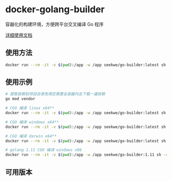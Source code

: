 # docker-golang-builder

容器化的构建环境，方便跨平台交叉编译 Go 程序

[详细使用文档](https://docs.73zls.com/zls-go/#/5535a0e0-7043-40af-96da-a077dd21be22)

## 使用方法

```bash
docker run --rm -it -v $(pwd):/app -w /app seekwe/go-builder:latest sh -c 'CGO_ENABLED=1 GOOS=linux GOARCH=amd64 go build'
```

## 使用示例

```bash
# 提取依赖到项目目录免得还需要去容器内去下载一遍依赖
go mod vendor

# CGO 编译 linux x64**
docker run --rm -it -v $(pwd):/app -w /app seekwe/go-builder:latest sh -c 'CGO_ENABLED=1 GOOS=linux GOARCH=amd64 go build -mod=vendor -ldflags "-s -w"'

# CGO 编译 windows x64**
docker run --rm -it -v $(pwd):/app -w /app seekwe/go-builder:latest sh -c 'CGO_ENABLED=1 CC=x86_64-w64-mingw32-gcc CXX=x86_64-w64-mingw32-g++ GOOS=windows GOARCH=amd64 go build -mod=vendor -ldflags "-s -w"'

# CGO 编译 darwin x64**
docker run --rm -it -v $(pwd):/app -w /app seekwe/go-builder:latest sh -c 'CGO_ENABLED=1 CC=o64-clang CXX=o64-clang++ GOOS=darwin GOARCH=amd64 go build -mod=vendor -ldflags "-s -w"'

# golang 1.11 CGO 编译 windows x86
docker run --rm -it -v $(pwd):/app -w /app seekwe/go-builder:1.11 sh -c 'GO111MODULE=on CGO_ENABLED=1 CC=i686-w64-mingw32-gcc CXX=i686-w64-mingw32-g++ GOOS=windows GOARCH=386 go build -mod=vendor -ldflags "-s -w"'

```

## 可用版本
